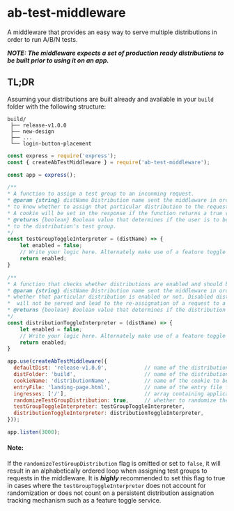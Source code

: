 # ab-test-middleware
A middleware that provides an easy way to serve multiple distributions in order to run A/B/N tests.

_**NOTE: The middleware expects a set of production ready distributions to be built prior to using it on an app.**_ 

## TL;DR

Assuming your distributions are built already and available in your `build` folder with the following structure:
```
build/
 ├── release-v1.0.0
 ├── new-design
 ├── ...
 └── login-button-placement
``` 

```javascript
const express = require('express');
const { createAbTestMiddleware } = require('ab-test-middleware');

const app = express();

/**
* A function to assign a test group to an inconming request.
* @param {string} distName Distribution name sent the middleware in order 
* to know whether to assign that particular distribution to the request or not. 
* A cookie will be set in the response if the function returns a true value.  
* @returns {boolean} Boolean value that determines if the user is to be assigned 
* to the distribution's test group. 
*/
const testGroupToggleInterpreter = (distName) => {
    let enabled = false;
    // Write your logic here. Alternately make use of a feature toggle mechanism here.    
    return enabled;
}

/**
* A function that checks whether distributions are enabled and should be servable.
* @param {string} distName Distribution name sent the middleware in order to know
* whether that particular distribution is enabled or not. Disabled distributions
*  will not be served and lead to the re-assignation of a request to a different distribution.  
* @returns {boolean} Boolean value that determines if the distribution is enabled and servable. 
*/
const distributionToggleInterpreter = (distName) => {
    let enabled = false;
    // Write your logic here. Alternately make use of a feature toggle mechanism here.    
    return enabled;
}

app.use(createAbTestMiddleware({
  defaultDist: 'release-v1.0.0',            // name of the distribution (default: 'master')
  distFolder: 'build',                      // name of the distribution folder (default: 'dist') 
  cookieName: 'distributionName',           // name of the cookie to be set on test group assignation (default: 'testGroup')
  entryFile: 'landing-page.html',           // name of the entry file for your distribution (default: 'index.html')
  ingresses: ['/'],                         // array containing application ingresses (default: ['/'])
  randomizeTestGroupDistribution: true,     // whether to randomize the test group assignation (default: false)
  testGroupToggleInterpreter: testGroupToggleInterpreter,
  distributionToggleInterpreter: distributionToggleInterpreter,
}));

app.listen(3000);
``` 

#### Note: 
If the `randomizeTestGroupDistribution` flag is omitted or set to `false`, it will result in 
an alphabetically ordered loop when assigning test groups to requests in the middleware. 
It is _**highly**_ recommended to set this flag to true in cases where the `testGroupToggleInterpreter` 
does not account for randomization or does not count on a persistent distribution assignation 
tracking mechanism such as a feature toggle service.  

